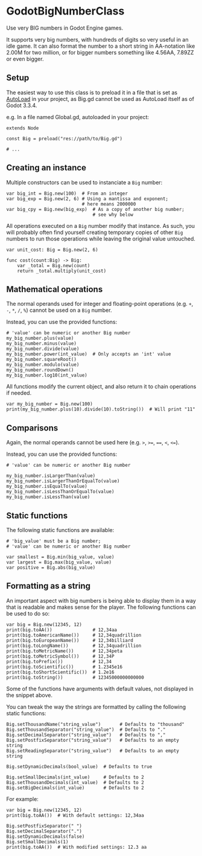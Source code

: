 # GodotBigNumberClass

Use very BIG numbers in Godot Engine games.

It supports very big numbers, with hundreds of digits so very useful in an idle game. It can also format the number to a short string in AA-notation like 2.00M for two million, or for bigger numbers something like 4.56AA, 7.89ZZ or even bigger.

## Setup

The easiest way to use this class is to preload it in a file that is set as [AutoLoad](https://docs.godotengine.org/en/stable/getting_started/step_by_step/singletons_autoload.html) in your project, as Big.gd cannot be used as AutoLoad itself as of Godot 3.3.4.

e.g. In a file named Global.gd, autoloaded in your project:

```GDScript
extends Node

const Big = preload("res://path/to/Big.gd")

# ...
```

## Creating an instance

Multiple constructors can be used to instanciate a `Big` number:

```GDScript
var big_int = Big.new(100)  # From an integer
var big_exp = Big.new(2, 6) # Using a mantissa and exponent;
                            # here means 2000000
var big_cpy = Big.new(big_exp)  # As a copy of another big number;
                                # see why below
```

All operations executed on a `Big` number modify that instance. As such, you will probably often find yourself creating temporary copies of other `Big` numbers to run those operations while leaving the original value untouched.

```GDScript
var unit_cost: Big = Big.new(2, 6)

func cost(count:Big) -> Big:
    var _total = Big.new(count)
    return _total.multiply(unit_cost)
```

## Mathematical operations

The normal operands used for integer and floating-point operations (e.g. `+`, `-`, `*`, `/`, `%`) cannot be used on a `Big` number.

Instead, you can use the provided functions:

```GDScript
# 'value' can be numeric or another Big number
my_big_number.plus(value)
my_big_number.minus(value)
my_big_number.divide(value)
my_big_number.power(int_value)  # Only accepts an 'int' value
my_big_number.squareRoot()
my_big_number.modulo(value)
my_big_number.roundDown()
my_big_number.log10(int_value)
```

All functions modify the current object, and also return it to chain operations if needed.

```GDScript
var my_big_number = Big.new(100)
print(my_big_number.plus(10).divide(10).toString())  # Will print "11"
```

## Comparisons

Again, the normal operands cannot be used here (e.g. `>`, `>=`, `==`, `<`, `<=`).

Instead, you can use the provided functions:

```GDScript
# 'value' can be numeric or another Big number

my_big_number.isLargerThan(value)
my_big_number.isLargerThanOrEqualTo(value)
my_big_number.isEqualTo(value)
my_big_number.isLessThanOrEqualTo(value)
my_big_number.isLessThan(value)
```

## Static functions

The following static functions are available:

```GDScript
# 'big_value' must be a Big number;
# 'value' can be numeric or another Big number

var smallest = Big.min(big_value, value)
var largest = Big.max(big_value, value)
var positive = Big.abs(big_value)
```

## Formatting as a string

An important aspect with big numbers is being able to display them in a way that is readable and makes sense for the player. The following functions can be used to do so:

```GDScript
var big = Big.new(12345, 12)
print(big.toAA())               # 12,34aa
print(big.toAmericanName())     # 12,34quadrillion
print(big.toEuropeanName())     # 12,34billiard
print(big.toLongName())         # 12,34quadrillion
print(big.toMetricName())       # 12,34peta
print(big.toMetricSymbol())     # 12,34P
print(big.toPrefix())           # 12,34
print(big.toScientific())       # 1.2345e16
print(big.toShortScientific())  # 1.2e16
print(big.toString())           # 12345000000000000
```

Some of the functions have arguments with default values, not displayed in the snippet above.

You can tweak the way the strings are formatted by calling the following static functions:

```GDScript
Big.setThousandName("string_value")       # Defaults to "thousand"
Big.setThousandSeparator("string_value")  # Defaults to "."
Big.setDecimalSeparator("string_value")   # Defaults to ","
Big.setPostfixSeparator("string_value")   # Defaults to an empty string
Big.setReadingSeparator("string_value")   # Defaults to an empty string

Big.setDynamicDecimals(bool_value)  # Defaults to true

Big.setSmallDecimals(int_value)     # Defaults to 2
Big.setThousandDecimals(int_value)  # Defaults to 2
Big.setBigDecimals(int_value)       # Defaults to 2
```

For example:

```GDScript
var big = Big.new(12345, 12)
print(big.toAA())  # With default settings: 12,34aa

Big.setPostfixSeparator(" ")
Big.setDecimalSeparator(".")
Big.setDynamicDecimals(false)
Big.setSmallDecimals(1)
print(big.toAA())  # With modified settings: 12.3 aa
```
